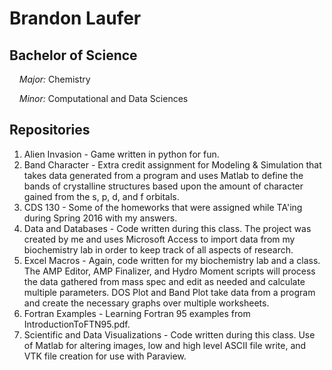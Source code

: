 Brandon Laufer
==============
Bachelor of Science
--------------------
&nbsp;&nbsp;&nbsp;&nbsp;*Major:* Chemistry

&nbsp;&nbsp;&nbsp;&nbsp;*Minor:* Computational and Data Sciences

Repositories
------------
1. Alien Invasion - Game written in python for fun.
2. Band Character - Extra credit assignment for Modeling & Simulation that takes data generated from a program and uses Matlab to define the bands of crystalline structures based upon the amount of character gained from the s, p, d, and f orbitals.
3. CDS 130 - Some of the homeworks that were assigned while TA'ing during Spring 2016 with my answers.
4. Data and Databases - Code written during this class. The project was created by me and uses Microsoft Access to import data from my biochemistry lab in order to keep track of all aspects of research.
5. Excel Macros - Again, code written for my biochemistry lab and a class. The AMP Editor, AMP Finalizer, and Hydro Moment scripts will process the data gathered from mass spec and edit as needed and calculate multiple parameters. DOS Plot and Band Plot take data from a program and create the necessary graphs over multiple worksheets.
6. Fortran Examples - Learning Fortran 95 examples from IntroductionToFTN95.pdf.
7. Scientific and Data Visualizations - Code written during this class. Use of Matlab for altering images, low and high level ASCII file write, and VTK file creation for use with Paraview.
